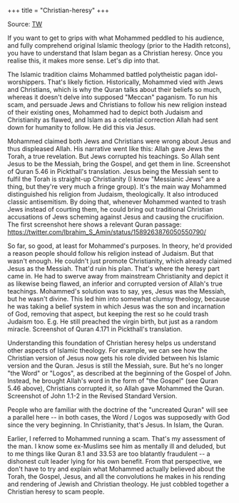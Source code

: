 +++
title = "Christian-heresy"
+++

Source: [TW](https://threadreaderapp.com/thread/1590639848762720258.html)



If you want to get to grips with what Mohammed peddled to his audience, and fully comprehend original Islamic theology (prior to the Hadith retcons), you have to understand that Islam began as a Christian heresy. Once you realise this, it makes more sense. Let's dip into that.

The Islamic tradition claims Mohammed battled polytheistic pagan idol-worshippers. That's likely fiction. Historically, Mohammed vied with Jews and Christians, which is why the Quran talks about their beliefs so much, whereas it doesn't delve into supposed "Meccan" paganism. To run his scam, and persuade Jews and Christians to follow his new religion instead of their existing ones, Mohammed had to depict both Judaism and Christianity as flawed, and Islam as a celestial correction Allah had sent down for humanity to follow. He did this via Jesus.

Mohammed claimed both Jews and Christians were wrong about Jesus and thus displeased Allah. His narrative went like this: Allah gave Jews the Torah, a true revelation. But Jews corrupted his teachings. So Allah sent Jesus to be the Messiah, bring the Gospel, and get them in line. Screenshot of Quran 5.46 in Pickthall's translation. Jesus being the Messiah sent to fulfil the Torah is straight-up Christianity (I know "Messianic Jews" are a thing, but they're very much a fringe group). It's the main way Mohammed distinguished his religion from Judaism, theologically. It also introduced classic antisemitism. By doing that, whenever Mohammed wanted to trash Jews instead of courting them, he could bring out traditional Christian accusations of Jews scheming against Jesus and causing the crucifixion. The first screenshot here shows a relevant Quran passage: https://twitter.com/Ibrahim_S_Amin/status/1589263876050550790/

So far, so good, at least for Mohammed's purposes. In theory, he'd provided a reason people should follow his religion instead of Judaism. But that wasn't enough. He couldn't just promote Christianity, which already claimed Jesus as the Messiah. That'd ruin his plan. That's where the heresy part came in. He had to swerve away from mainstream Christianity and depict it as likewise being flawed, an inferior and corrupted version of Allah's true teachings. Mohammed's solution was to say, yes, Jesus was the Messiah, but he wasn't divine. This led him into somewhat clumsy theology, because he was taking a belief system in which Jesus was the son and incarnation of God, removing that aspect, but keeping the rest so he could trash Judaism too. E.g. He still preached the virgin birth, but just as a random miracle. Screenshot of Quran 4.171 in Pickthall's translation. 

Understanding this foundation of Christian heresy helps us understand other aspects of Islamic theology. For example, we can see how the Christian version of Jesus now gets his role divided between his Islamic version and the Quran. Jesus is still the Messiah, sure. But he's no longer "the Word" or "Logos", as described at the beginning of the Gospel of John. Instead, he brought Allah's word in the form of "the Gospel" (see Quran 5.46 above), Christians corrupted it, so Allah gave Mohammed the Quran. Screenshot of John 1.1-2 in the Revised Standard Version. 

People who are familiar with the doctrine of the "uncreated Quran" will see a parallel here -- in both cases, the Word / Logos was supposedly with God since the very beginning. In Christianity, that's Jesus. In Islam, the Quran.

Earlier, I referred to Mohammed running a scam. That's my assessment of the man. I know some ex-Muslims see him as mentally ill and deluded, but to me things like Quran 8.1 and 33.53 are too blatantly fraudulent -- a dishonest cult leader lying for his own benefit. From that perspective, we don't have to try and explain what Mohammed actually believed about the Torah, the Gospel, Jesus, and all the convolutions he makes in his rending and rendering of Jewish and Christian theology. He just cobbled together a Christian heresy to scam people.
